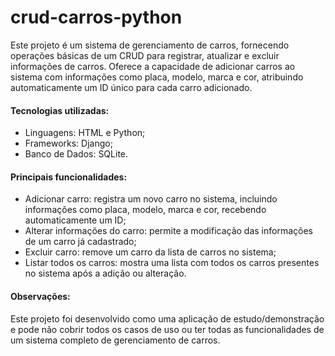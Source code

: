 # crud-carros-python

Este projeto é um sistema de gerenciamento de carros, fornecendo operações básicas de um CRUD para registrar, atualizar e excluir informações de carros. Oferece a capacidade de adicionar carros ao sistema com informações como placa, modelo, marca e cor, atribuindo automaticamente um ID único para cada carro adicionado.

#### Tecnologias utilizadas:

- Linguagens: HTML e Python;
- Frameworks: Django;
- Banco de Dados: SQLite.

#### Principais funcionalidades:

- Adicionar carro: registra um novo carro no sistema, incluindo informações como placa, modelo, marca e cor, recebendo automaticamente um ID;
- Alterar informações do carro: permite a modificação das informações de um carro já cadastrado;
- Excluir carro: remove um carro da lista de carros no sistema;
- Listar todos os carros: mostra uma lista com todos os carros presentes no sistema após a adição ou alteração.

#### Observações:

Este projeto foi desenvolvido como uma aplicação de estudo/demonstração e pode não cobrir todos os casos de uso ou ter todas as funcionalidades de um sistema completo de gerenciamento de carros.
